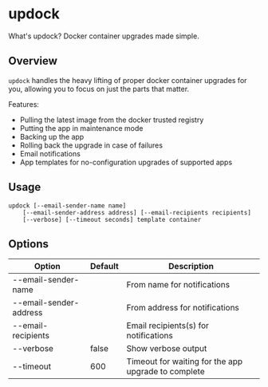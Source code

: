 updock
======

What's updock? Docker container upgrades made simple.

## Overview

`updock` handles the heavy lifting of proper docker container upgrades for you,
allowing you to focus on just the parts that matter.

Features:
- Pulling the latest image from the docker trusted registry
- Putting the app in maintenance mode
- Backing up the app
- Rolling back the upgrade in case of failures
- Email notifications
- App templates for no-configuration upgrades of supported apps

## Usage

```shell
updock [--email-sender-name name]
	[--email-sender-address address] [--email-recipients recipients]
	[--verbose] [--timeout seconds] template container
```

## Options

Option | Default | Description
--- | --- | ---
--email-sender-name | | From name for notifications
--email-sender-address | | From address for notifications
--email-recipients | | Email recipients(s) for notifications
--verbose | false | Show verbose output
--timeout| 600 | Timeout for waiting for the app upgrade to complete

